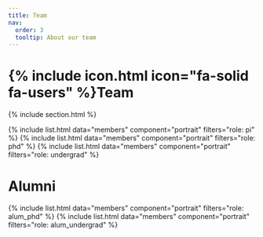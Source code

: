 ```yaml
---
title: Team
nav:
  order: 3
  tooltip: About our team
---
```


# {% include icon.html icon="fa-solid fa-users" %}Team
{% include section.html %}

{% include list.html data="members" component="portrait" filters="role: pi" %}
{% include list.html data="members" component="portrait" filters="role: phd" %}
{% include list.html data="members" component="portrait" filters="role: undergrad" %}

# Alumni
{% include list.html data="members" component="portrait" filters="role: alum_phd" %}
{% include list.html data="members" component="portrait" filters="role: alum_undergrad" %}

